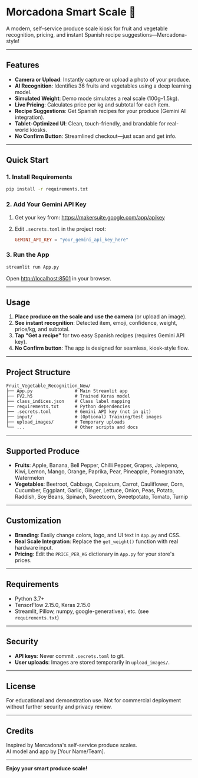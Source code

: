 # Morcadona Smart Scale 🍏

A modern, self-service produce scale kiosk for fruit and vegetable recognition, pricing, and instant Spanish recipe suggestions—Mercadona-style!

---

## Features

- **Camera or Upload**: Instantly capture or upload a photo of your produce.
- **AI Recognition**: Identifies 36 fruits and vegetables using a deep learning model.
- **Simulated Weight**: Demo mode simulates a real scale (100g–1.5kg).
- **Live Pricing**: Calculates price per kg and subtotal for each item.
- **Recipe Suggestions**: Get Spanish recipes for your produce (Gemini AI integration).
- **Tablet-Optimized UI**: Clean, touch-friendly, and brandable for real-world kiosks.
- **No Confirm Button**: Streamlined checkout—just scan and get info.

---

## Quick Start

### 1. Install Requirements

```bash
pip install -r requirements.txt
```

### 2. Add Your Gemini API Key

1. Get your key from: https://makersuite.google.com/app/apikey
2. Edit `.secrets.toml` in the project root:

   ```toml
   GEMINI_API_KEY = "your_gemini_api_key_here"
   ```

### 3. Run the App

```bash
streamlit run App.py
```

Open [http://localhost:8501](http://localhost:8501) in your browser.

---

## Usage

1. **Place produce on the scale and use the camera** (or upload an image).
2. **See instant recognition**: Detected item, emoji, confidence, weight, price/kg, and subtotal.
3. **Tap "Get a recipe"** for two easy Spanish recipes (requires Gemini API key).
4. **No Confirm button**: The app is designed for seamless, kiosk-style flow.

---

## Project Structure

```
Fruit_Vegetable_Recognition_New/
├── App.py                # Main Streamlit app
├── FV2.h5                # Trained Keras model
├── class_indices.json    # Class label mapping
├── requirements.txt      # Python dependencies
├── .secrets.toml         # Gemini API key (not in git)
├── input/                # (Optional) Training/test images
├── upload_images/        # Temporary uploads
└── ...                   # Other scripts and docs
```

---

## Supported Produce

- **Fruits**: Apple, Banana, Bell Pepper, Chilli Pepper, Grapes, Jalepeno, Kiwi, Lemon, Mango, Orange, Paprika, Pear, Pineapple, Pomegranate, Watermelon
- **Vegetables**: Beetroot, Cabbage, Capsicum, Carrot, Cauliflower, Corn, Cucumber, Eggplant, Garlic, Ginger, Lettuce, Onion, Peas, Potato, Raddish, Soy Beans, Spinach, Sweetcorn, Sweetpotato, Tomato, Turnip

---

## Customization

- **Branding**: Easily change colors, logo, and UI text in `App.py` and CSS.
- **Real Scale Integration**: Replace the `get_weight()` function with real hardware input.
- **Pricing**: Edit the `PRICE_PER_KG` dictionary in `App.py` for your store's prices.

---

## Requirements

- Python 3.7+
- TensorFlow 2.15.0, Keras 2.15.0
- Streamlit, Pillow, numpy, google-generativeai, etc. (see `requirements.txt`)

---

## Security

- **API keys**: Never commit `.secrets.toml` to git.
- **User uploads**: Images are stored temporarily in `upload_images/`.

---

## License

For educational and demonstration use. Not for commercial deployment without further security and privacy review.

---

## Credits

Inspired by Mercadona's self-service produce scales.  
AI model and app by [Your Name/Team].

---

**Enjoy your smart produce scale!**
